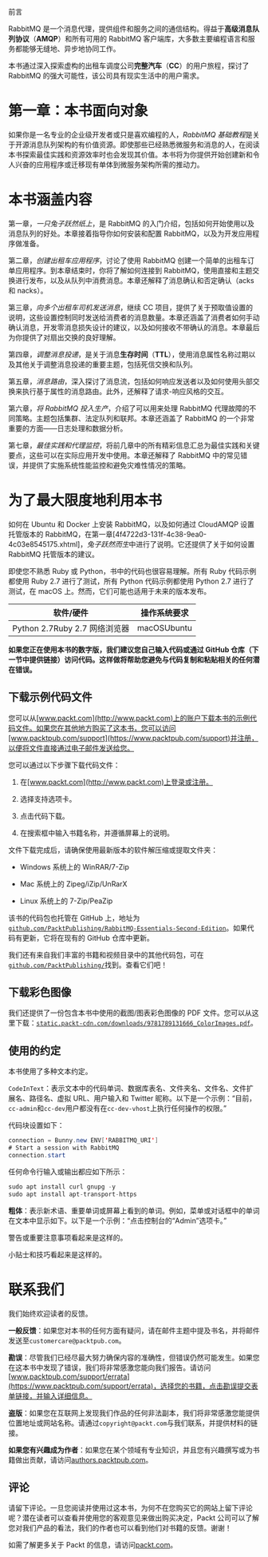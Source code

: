前言

RabbitMQ 是一个消息代理，提供组件和服务之间的通信结构。得益于**高级消息队列协议**（**AMQP**）和所有可用的 RabbitMQ 客户端库，大多数主要编程语言和服务都能够无缝地、异步地协同工作。

本书通过深入探索虚构的出租车调度公司**完整汽车**（**CC**）的用户旅程，探讨了 RabbitMQ 的强大可能性，该公司具有现实生活中的用户需求。

# 第一章：**本书面向对象**

如果你是一名专业的企业级开发者或只是喜欢编程的人，*RabbitMQ 基础教程*是关于开源消息队列架构的有价值资源。即使那些已经熟悉微服务和消息的人，在阅读本书探索最佳实践和资源效率时也会发现其价值。本书将为你提供开始创建新和令人兴奋的应用程序或迁移现有单体到微服务架构所需的推动力。

# **本书涵盖内容**

第一章，*一只兔子跃然纸上*，是 RabbitMQ 的入门介绍，包括如何开始使用以及消息队列的好处。本章接着指导你如何安装和配置 RabbitMQ，以及为开发应用程序做准备。

第二章，*创建出租车应用程序*，讨论了使用 RabbitMQ 创建一个简单的出租车订单应用程序。到本章结束时，你将了解如何连接到 RabbitMQ，使用直接和主题交换进行发布，以及从队列中消费消息。本章还解释了消息确认和否定确认（acks 和 nacks）。

第三章，*向多个出租车司机发送消息*，继续 CC 项目，提供了关于预取值设置的说明，这些设置控制同时发送给消费者的消息数量。本章还涵盖了消费者如何手动确认消息，开发零消息损失设计的建议，以及如何接收不带确认的消息。本章最后为你提供了对扇出交换的良好理解。

第四章，*调整消息投递*，是关于消息**生存时间**（**TTL**），使用消息属性名称过期以及其他关于调整消息投递的重要主题，包括死信交换和队列。

第五章，*消息路由*，深入探讨了消息流，包括如何响应发送者以及如何使用头部交换来执行基于属性的消息路由。此外，还解释了请求-响应风格的交互。

第六章，*将 RabbitMQ 投入生产*，介绍了可以用来处理 RabbitMQ 代理故障的不同策略。主题包括集群、法定队列和联邦。本章还涵盖了 RabbitMQ 的一个非常重要的方面——日志处理和数据分析。

第七章，*最佳实践和代理监控*，将前几章中的所有精彩信息汇总为最佳实践和关键要点，这些可以在实际应用开发中使用。本章还解释了 RabbitMQ 中的常见错误，并提供了实施系统性能监控和避免灾难性情况的策略。

# **为了最大限度地利用本书**

如何在 Ubuntu 和 Docker 上安装 RabbitMQ，以及如何通过 CloudAMQP 设置托管版本的 RabbitMQ，在第一章[4f4722d3-131f-4c38-9ea0-4c03e8545175.xhtml]，*兔子跃然而生*中进行了说明。它还提供了关于如何设置 RabbitMQ 托管版本的建议。

即使您不熟悉 Ruby 或 Python，书中的代码也很容易理解。所有 Ruby 代码示例都使用 Ruby 2.7 进行了测试，所有 Python 代码示例都使用 Python 2.7 进行了测试，在 macOS 上。然而，它们可能也适用于未来的版本发布。

| **软件/硬件** | **操作系统要求** |
| --- | --- |
| Python 2.7Ruby 2.7 网络浏览器 | macOSUbuntu |

**如果您正在使用本书的数字版，我们建议您自己输入代码或通过 GitHub 仓库（下一节中提供链接）访问代码。这样做将帮助您避免与代码复制和粘贴相关的任何潜在错误。**

## 下载示例代码文件

您可以从[www.packt.com](http://www.packt.com)上的账户下载本书的示例代码文件。如果您在其他地方购买了这本书，您可以访问[www.packtpub.com/support](https://www.packtpub.com/support)并注册，以便将文件直接通过电子邮件发送给您。

您可以通过以下步骤下载代码文件：

1.  在[www.packt.com](http://www.packt.com)上登录或注册。

1.  选择支持选项卡。

1.  点击代码下载。

1.  在搜索框中输入书籍名称，并遵循屏幕上的说明。

文件下载完成后，请确保使用最新版本的软件解压缩或提取文件夹：

+   Windows 系统上的 WinRAR/7-Zip

+   Mac 系统上的 Zipeg/iZip/UnRarX

+   Linux 系统上的 7-Zip/PeaZip

该书的代码包也托管在 GitHub 上，地址为[`github.com/PacktPublishing/RabbitMQ-Essentials-Second-Edition`](https://github.com/PacktPublishing/RabbitMQ-Essentials-Second-Edition)。如果代码有更新，它将在现有的 GitHub 仓库中更新。

我们还有来自我们丰富的书籍和视频目录中的其他代码包，可在[`github.com/PacktPublishing/`](https://github.com/PacktPublishing/)找到。查看它们吧！

## 下载彩色图像

我们还提供了一份包含本书中使用的截图/图表彩色图像的 PDF 文件。您可以从这里下载：[`static.packt-cdn.com/downloads/9781789131666_ColorImages.pdf`](https://static.packt-cdn.com/downloads/9781789131666_ColorImages.pdf)。

## 使用的约定

本书使用了多种文本约定。

`CodeInText`：表示文本中的代码单词、数据库表名、文件夹名、文件名、文件扩展名、路径名、虚拟 URL、用户输入和 Twitter 昵称。以下是一个示例：“目前，`cc-admin`和`cc-dev`用户都没有在`cc-dev-vhost`上执行任何操作的权限。”

代码块设置如下：

```java
connection = Bunny.new ENV['RABBITMQ_URI']
# Start a session with RabbitMQ 
connection.start
```

任何命令行输入或输出都应如下所示：

```java
sudo apt install curl gnupg -y
sudo apt install apt-transport-https
```

**粗体**：表示新术语、重要单词或屏幕上看到的单词。例如，菜单或对话框中的单词在文本中显示如下。以下是一个示例：“点击控制台的“Admin”选项卡。”

警告或重要注意事项看起来是这样的。

小贴士和技巧看起来是这样的。

# 联系我们

我们始终欢迎读者的反馈。

**一般反馈**：如果您对本书的任何方面有疑问，请在邮件主题中提及书名，并将邮件发送至`customercare@packtpub.com`。

**勘误**：尽管我们已经尽最大努力确保内容的准确性，但错误仍然可能发生。如果您在这本书中发现了错误，我们将非常感激您能向我们报告。请访问[www.packtpub.com/support/errata](https://www.packtpub.com/support/errata)，选择您的书籍，点击勘误提交表单链接，并输入详细信息。

**盗版**：如果您在互联网上发现我们作品的任何非法副本，我们将非常感激您能提供位置地址或网站名称。请通过`copyright@packt.com`与我们联系，并提供材料的链接。

**如果您有兴趣成为作者**：如果您在某个领域有专业知识，并且您有兴趣撰写或为书籍做出贡献，请访问[authors.packtpub.com](http://authors.packtpub.com/)。

## 评论

请留下评论。一旦您阅读并使用过这本书，为何不在您购买它的网站上留下评论呢？潜在读者可以查看并使用您的客观意见来做出购买决定，Packt 公司可以了解您对我们产品的看法，我们的作者也可以看到他们对书籍的反馈。谢谢！

如需了解更多关于 Packt 的信息，请访问[packt.com](http://www.packt.com/)。
